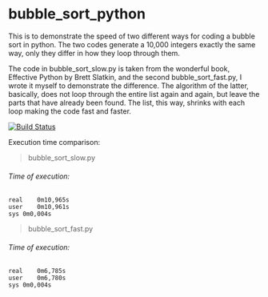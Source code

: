 # bubble_sort_python

This is to demonstrate the speed of two different ways for coding a bubble sort in python. The two codes generate a 10,000 integers exactly the same way, only they differ in how they loop through them. 

The code in bubble_sort_slow.py is taken from the wonderful book, Effective Python by Brett Slatkin, and the second bubble_sort_fast.py, I wrote it myself to demonstrate the difference. The algorithm of the latter, basically, does not loop through the entire list again and again, but leave the parts that have already been found. The list, this way, shrinks with each loop making the code fast and faster. 

[![Build Status](https://travis-ci.com/BalenMars/bubble_sort_python.svg?branch=main)](https://travis-ci.com/BalenMars/bubble_sort_python)

Execution time comparison:

> bubble_sort_slow.py
###### Time of execution:
```
real	0m10,965s
user	0m10,961s
sys	0m0,004s
```

> bubble_sort_fast.py
###### Time of execution:
```
real	0m6,785s
user	0m6,780s
sys	0m0,004s
```
